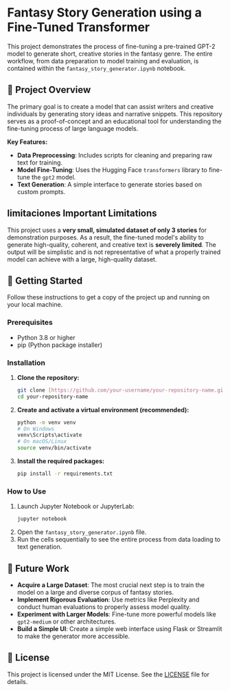 # Fantasy Story Generation using a Fine-Tuned Transformer

This project demonstrates the process of fine-tuning a pre-trained GPT-2 model to generate short, creative stories in the fantasy genre. The entire workflow, from data preparation to model training and evaluation, is contained within the `fantasy_story_generator.ipynb` notebook.

## 📝 Project Overview

The primary goal is to create a model that can assist writers and creative individuals by generating story ideas and narrative snippets. This repository serves as a proof-of-concept and an educational tool for understanding the fine-tuning process of large language models.

**Key Features:**
* **Data Preprocessing**: Includes scripts for cleaning and preparing raw text for training.
* **Model Fine-Tuning**: Uses the Hugging Face `transformers` library to fine-tune the `gpt2` model.
* **Text Generation**: A simple interface to generate stories based on custom prompts.

##  limitaciones Important Limitations

This project uses a **very small, simulated dataset of only 3 stories** for demonstration purposes. As a result, the fine-tuned model's ability to generate high-quality, coherent, and creative text is **severely limited**. The output will be simplistic and is not representative of what a properly trained model can achieve with a large, high-quality dataset.

## 🚀 Getting Started

Follow these instructions to get a copy of the project up and running on your local machine.

### Prerequisites

* Python 3.8 or higher
* pip (Python package installer)

### Installation

1.  **Clone the repository:**
    ```sh
    git clone [https://github.com/your-username/your-repository-name.git](https://github.com/your-username/your-repository-name.git)
    cd your-repository-name
    ```

2.  **Create and activate a virtual environment (recommended):**
    ```sh
    python -m venv venv
    # On Windows
    venv\Scripts\activate
    # On macOS/Linux
    source venv/bin/activate
    ```

3.  **Install the required packages:**
    ```sh
    pip install -r requirements.txt
    ```

### How to Use

1.  Launch Jupyter Notebook or JupyterLab:
    ```sh
    jupyter notebook
    ```
2.  Open the `fantasy_story_generator.ipynb` file.
3.  Run the cells sequentially to see the entire process from data loading to text generation.

## 🔮 Future Work

* **Acquire a Large Dataset**: The most crucial next step is to train the model on a large and diverse corpus of fantasy stories.
* **Implement Rigorous Evaluation**: Use metrics like Perplexity and conduct human evaluations to properly assess model quality.
* **Experiment with Larger Models**: Fine-tune more powerful models like `gpt2-medium` or other architectures.
* **Build a Simple UI**: Create a simple web interface using Flask or Streamlit to make the generator more accessible.

## 📄 License

This project is licensed under the MIT License. See the [LICENSE](LICENSE) file for details.
